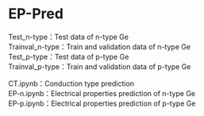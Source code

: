 # EP-Pred
Test_n-type：Test data of n-type Ge  
Trainval_n-type：Train and validation data of n-type Ge  
Test_p-type：Test data of p-type Ge  
Trainval_p-type：Train and validation data of p-type Ge

CT.ipynb：Conduction type prediction  
EP-n.ipynb：Electrical properties prediction of n-type Ge  
EP-p.ipynb：Electrical properties prediction of p-type Ge
